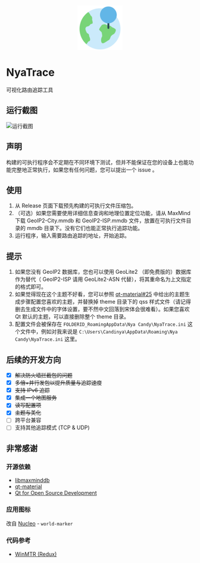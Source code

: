 <div align="center">

<img src="./installer/config/NyaTrace.png" width="120" height="120" alt="NyaTrace Logo"/>

</div>

# NyaTrace

可视化路由追踪工具

## 运行截图

![运行截图](https://candymade.net/assets/screenshots/nyatrace/main.png)

## 声明

构建的可执行程序会不定期在不同环境下测试，但并不能保证在您的设备上也能功能完整地正常执行，如果您有任何问题，您可以提出一个 issue 。

## 使用

1. 从 Release 页面下载预先构建的可执行文件压缩包。
2. （可选）如果您需要使用详细信息查询和地理位置定位功能，请从 MaxMind 下载 GeoIP2-City.mmdb 和 GeoIP2-ISP.mmdb 文件，放置在可执行文件目录的 mmdb 目录下。没有它们也能正常执行追踪功能。
3. 运行程序，输入需要路由追踪的地址，开始追踪。

## 提示

1. 如果您没有 GeoIP2 数据库，您也可以使用 GeoLite2 （即免费版的）数据库作为替代（ GeoIP2-ISP 请用 GeoLite2-ASN 代替），将其重命名为上文指定的格式即可。
2. 如果觉得现在这个主题不好看，您可以参照 [qt-material#25](https://github.com/UN-GCPDS/qt-material/issues/25#issuecomment-835368713) 中给出的主题生成步骤配置您喜欢的主题，并替换掉 theme 目录下的 qss 样式文件（请记得删去生成文件中的字体设置，要不然中文回落到宋体会很难看）。如果您喜欢 Qt 默认的主题，可以直接删除整个 theme 目录。
3. 配置文件会被保存在 `FOLDERID_RoamingAppData\Nya Candy\NyaTrace.ini` 这个文件中，例如对我来说是 `C:\Users\Candinya\AppData\Roaming\Nya Candy\NyaTrace.ini` 这里。

## 后续的开发方向

- [x] ~~解决防火墙拦截包的问题~~
- [x] ~~多倍+并行发包以提升质量与追踪速度~~
- [x] ~~支持 IPv6 追踪~~
- [x] ~~集成一个地图服务~~
- [x] ~~读写配置项~~
- [x] ~~主题与美化~~
- [ ] 跨平台兼容
- [ ] 支持其他追踪模式 (TCP & UDP)

## 非常感谢

### 开源依赖

- [libmaxminddb](https://github.com/maxmind/libmaxminddb)
- [qt-material](https://github.com/UN-GCPDS/qt-material)
- [Qt for Open Source Development](https://www.qt.io/download-open-source)

### 应用图标

改自 [Nucleo](https://nucleoapp.com/) - `world-marker`

### 代码参考

- [WinMTR (Redux)](https://github.com/White-Tiger/WinMTR)
